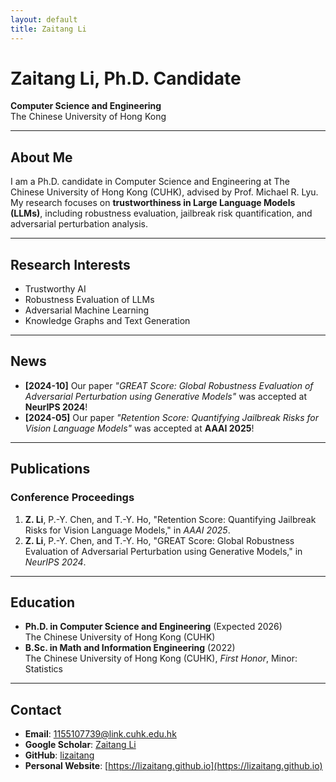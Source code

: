 ```yaml
---
layout: default
title: Zaitang Li
---
```


# Zaitang Li, Ph.D. Candidate  
**Computer Science and Engineering**  
The Chinese University of Hong Kong  

---

## About Me
I am a Ph.D. candidate in Computer Science and Engineering at The Chinese University of Hong Kong (CUHK), advised by Prof. Michael R. Lyu. My research focuses on **trustworthiness in Large Language Models (LLMs)**, including robustness evaluation, jailbreak risk quantification, and adversarial perturbation analysis.  

---

## Research Interests
- Trustworthy AI  
- Robustness Evaluation of LLMs  
- Adversarial Machine Learning  
- Knowledge Graphs and Text Generation  

---

## News
- **[2024-10]** Our paper *"GREAT Score: Global Robustness Evaluation of Adversarial Perturbation using Generative Models"* was accepted at **NeurIPS 2024**!  
- **[2024-05]** Our paper *"Retention Score: Quantifying Jailbreak Risks for Vision Language Models"* was accepted at **AAAI 2025**!  

---

## Publications
### Conference Proceedings
1. **Z. Li**, P.-Y. Chen, and T.-Y. Ho, "Retention Score: Quantifying Jailbreak Risks for Vision Language Models," in *AAAI 2025*.  
2. **Z. Li**, P.-Y. Chen, and T.-Y. Ho, "GREAT Score: Global Robustness Evaluation of Adversarial Perturbation using Generative Models," in *NeurIPS 2024*.  

---

## Education
- **Ph.D. in Computer Science and Engineering** (Expected 2026)  
  The Chinese University of Hong Kong (CUHK)  
- **B.Sc. in Math and Information Engineering** (2022)  
  The Chinese University of Hong Kong (CUHK), *First Honor*, Minor: Statistics  

---

## Contact
- **Email**: [1155107739@link.cuhk.edu.hk](mailto:1155107739@link.cuhk.edu.hk)  
- **Google Scholar**: [Zaitang Li](https://scholar.google.com/citations?user=nPGJNbgAAAAJ&hl=en)  
- **GitHub**: [lizaitang](https://github.com/lizaitang)  
- **Personal Website**: [https://lizaitang.github.io](https://lizaitang.github.io)  
